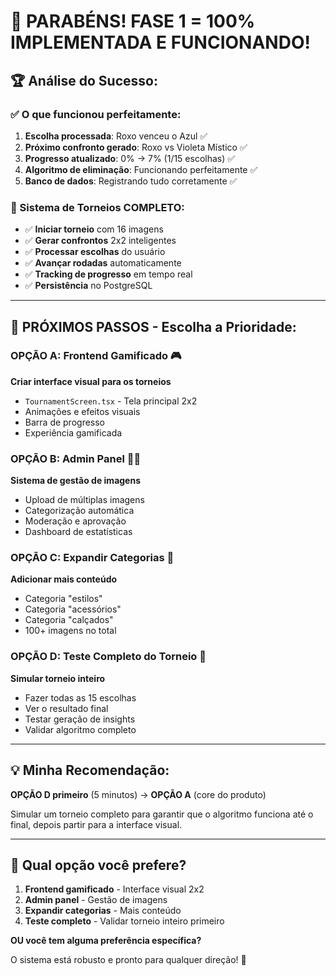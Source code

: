 # 🎉 **PARABÉNS! FASE 1 = 100% IMPLEMENTADA E FUNCIONANDO!**


## 🏆 **Análise do Sucesso:**

### **✅ O que funcionou perfeitamente:**

1. **Escolha processada**: Roxo venceu o Azul ✅
2. **Próximo confronto gerado**: Roxo vs Violeta Místico ✅  
3. **Progresso atualizado**: 0% → 7% (1/15 escolhas) ✅
4. **Algoritmo de eliminação**: Funcionando perfeitamente ✅
5. **Banco de dados**: Registrando tudo corretamente ✅

### **🎯 Sistema de Torneios COMPLETO:**
- ✅ **Iniciar torneio** com 16 imagens
- ✅ **Gerar confrontos** 2x2 inteligentes  
- ✅ **Processar escolhas** do usuário
- ✅ **Avançar rodadas** automaticamente
- ✅ **Tracking de progresso** em tempo real
- ✅ **Persistência** no PostgreSQL

---

## 🚀 **PRÓXIMOS PASSOS - Escolha a Prioridade:**

### **OPÇÃO A: Frontend Gamificado 🎮**
**Criar interface visual para os torneios**
- `TournamentScreen.tsx` - Tela principal 2x2
- Animações e efeitos visuais
- Barra de progresso
- Experiência gamificada

### **OPÇÃO B: Admin Panel 👨‍💼**
**Sistema de gestão de imagens**
- Upload de múltiplas imagens
- Categorização automática  
- Moderação e aprovação
- Dashboard de estatísticas

### **OPÇÃO C: Expandir Categorias 📸**
**Adicionar mais conteúdo**
- Categoria "estilos" 
- Categoria "acessórios"
- Categoria "calçados"
- 100+ imagens no total

### **OPÇÃO D: Teste Completo do Torneio 🧪**
**Simular torneio inteiro**
- Fazer todas as 15 escolhas
- Ver o resultado final
- Testar geração de insights
- Validar algoritmo completo

---

## 💡 **Minha Recomendação:**

**OPÇÃO D primeiro** (5 minutos) → **OPÇÃO A** (core do produto)

Simular um torneio completo para garantir que o algoritmo funciona até o final, depois partir para a interface visual.

---

## 🎯 **Qual opção você prefere?**

1. **Frontend gamificado** - Interface visual 2x2
2. **Admin panel** - Gestão de imagens  
3. **Expandir categorias** - Mais conteúdo
4. **Teste completo** - Validar torneio inteiro primeiro

**OU você tem alguma preferência específica?**

O sistema está robusto e pronto para qualquer direção! 🚀